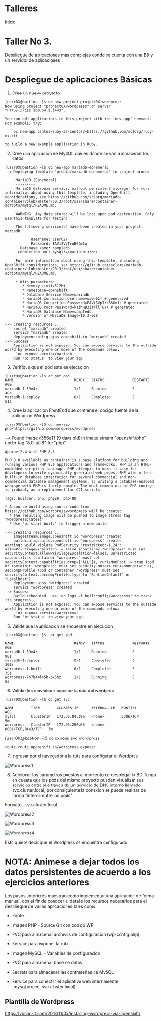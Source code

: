 # Talleres
[Inicio](../Inicio.md)


# Taller No 3.
Despliegue de aplicaciones mas complejas donde se cuenta con una BD y un servidor de aplicaciones

# Despliegue de aplicaciones Básicas 

1. Cree un nuevo proyecto 
```
[user0X@bastion ~]$ oc new-project project0X-wordpress
Now using project "project0X-wordpress" on server "https://192.168.64.2:8443".

You can add applications to this project with the 'new-app' command. For example, try:

    oc new-app centos/ruby-25-centos7~https://github.com/sclorg/ruby-ex.git

to build a new example application in Ruby.
````
2. Cree una aplicacion de MySQL que es donde se van a almacenar los datos
```
[user0X@bastion ~]$ oc new-app mariadb-ephemeral
--> Deploying template "prueba/mariadb-ephemeral" to project prueba

     MariaDB (Ephemeral)
     ---------
     MariaDB database service, without persistent storage. For more information about using this template, including OpenShift considerations, see https://github.com/sclorg/mariadb-container/blob/master/10.3/root/usr/share/container-scripts/mysql/README.md.
     
     WARNING: Any data stored will be lost upon pod destruction. Only use this template for testing

     The following service(s) have been created in your project: mariadb.
     
            Username: user02Y
            Password: EAViSVpTroB6Gm1o
       Database Name: sampledb
      Connection URL: mysql://mariadb:3306/
     
     For more information about using this template, including OpenShift considerations, see https://github.com/sclorg/mariadb-container/blob/master/10.3/root/usr/share/container-scripts/mysql/README.md.

     * With parameters:
        * Memory Limit=512Mi
        * Namespace=openshift
        * Database Service Name=mariadb
        * MariaDB Connection Username=user02Y # generated
        * MariaDB Connection Password=EAViSVpTroB6Gm1o # generated
        * MariaDB root Password=k1ihHB3itWllT0YX # generated
        * MariaDB Database Name=sampledb
        * Version of MariaDB Image=10.3-el8

--> Creating resources ...
    secret "mariadb" created
    service "mariadb" created
    deploymentconfig.apps.openshift.io "mariadb" created
--> Success
    Application is not exposed. You can expose services to the outside world by executing one or more of the commands below:
     'oc expose service/mariadb' 
    Run 'oc status' to view your app
```
3. Verifique que el pod este en ejecucion
```
[user0X@bastion ~]$ oc get pod
NAME                            READY   STATUS             RESTARTS         AGE
mariadb-1-59x4r                 1/1     Running            0               48s
mariadb-1-deploy                0/1     Completed          0               51s
```
4. Cree la aplicacion FrontEnd que contiene el codigo fuente de la aplicacion Wordpress
```
[user0X@bastion ~]$ oc new-app  php~https://github.com/wordpress/wordpress
```
--> Found image c356a13 (9 days old) in image stream "openshift/php" under tag "8.0-ubi8" for "php"

    Apache 2.4 with PHP 8.0 
    ----------------------- 
    PHP 8.0 available as container is a base platform for building and running various PHP 8.0 applications and frameworks. PHP is an HTML-embedded scripting language. PHP attempts to make it easy for developers to write dynamically generated web pages. PHP also offers built-in database integration for several commercial and non-commercial database management systems, so writing a database-enabled webpage with PHP is fairly simple. The most common use of PHP coding is probably as a replacement for CGI scripts.

    Tags: builder, php, php80, php-80

    * A source build using source code from https://github.com/wordpress/wordpress will be created
      * The resulting image will be pushed to image stream tag "wordpress:latest"
      * Use 'oc start-build' to trigger a new build
```
--> Creating resources ...
    imagestream.image.openshift.io "wordpress" created
    buildconfig.build.openshift.io "wordpress" created
Warning: would violate PodSecurity "restricted:v1.24": allowPrivilegeEscalation != false (container "wordpress" must set securityContext.allowPrivilegeEscalation=false), unrestricted capabilities (container "wordpress" must set securityContext.capabilities.drop=["ALL"]), runAsNonRoot != true (pod or container "wordpress" must set securityContext.runAsNonRoot=true), seccompProfile (pod or container "wordpress" must set securityContext.seccompProfile.type to "RuntimeDefault" or "Localhost")
    deployment.apps "wordpress" created
    service "wordpress" created
--> Success
    Build scheduled, use 'oc logs -f buildconfig/wordpress' to track its progress.
    Application is not exposed. You can expose services to the outside world by executing one or more of the commands below:
     'oc expose service/wordpress' 
    Run 'oc status' to view your app.
```
5. Valide que la aplicacion se encuentre en ejecucion
```
[user0X@bastion ~]$  oc get pod

NAME                            READY   STATUS             RESTARTS         AGE
mariadb-1-59x4r                 1/1     Running            0                98s
mariadb-1-deploy                0/1     Completed          0                101s
wordpress-1-build               0/1     Completed          0                75s
wordpress-7b7b44f45b-pv5hz      1/1     Running            0                5s
```

6. Validar los servicios y exponer la ruta del wordpres
```
[user0X@bastion ~]$ oc get svc

NAME        TYPE        CLUSTER-IP      EXTERNAL-IP   PORT(S)             AGE
mysql       ClusterIP   172.30.84.196   <none>        3306/TCP            9m
wordpress   ClusterIP   172.30.200.65   <none>        8080/TCP,8443/TCP   3m
```   
[user0X@bastion ~]$ oc expose svc wordpress
```
route.route.openshift.io/wordpress exposed
```

7. Ingresar por el navegador a la ruta para configurar el Wordpres

![Wordpress1](wordpress1.png)


8. Adicionar los parametros puestos al momento de desplegar la BD
Tenga en cuenta que los pods del mismo proyecto pueden visualizar sus servicios entre si a traves de un servicio de DNS interno llamado svc.cluster.local, por consiguiente la conexion se puede realizar de forma "interna entre los pods"

Formato
<svc>.<namespace>.svc.cluster.local

![Wordpress2](wordpress2.png)


![Wordpress3](wordpress3.png)


![Wordpress4](wordpress4.png)

Esto quiere decir que el Wordpress se encuentra configurado

# NOTA: Animese a dejar todos los datos persistentes de acuerdo a los ejercicios anteriores


Los pasos anteriores muestran como implementar una aplicacion de forma manual, con el fin de conocer al detalle los recursos necesarios para el despliegue de varias aplicaciones tales como:

* Route
* Imagen PHP - Source Git con codigo WP
* PVC para almacenar archivos de configuracion (wp-config.php)
* Service para exponer la ruta

* Imagen MySQL - Variables de configuracion
* PVC para almacenar base de datos
* Secrets para almacenar las contraseñas de MySQL
* Service para conectar el aplicativo web internamente (mysql.project.svc.cluster.local)

## Plantilla de Wordpress
https://vocon-it.com/2018/11/05/installing-wordpress-via-openshift/




